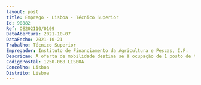 ```yaml
--- 
layout: post
title: Emprego - Lisboa - Técnico Superior
Id: 90882
Ref: OE202110/0109
DataAbertura: 2021-10-07
DataFecho: 2021-10-21
Trabalho: Técnico Superior
Empregador: Instituto de Financiamento da Agricultura e Pescas, I.P.
Descricao: A oferta de mobilidade destina se à ocupação de 1 posto de trabalho nacarreira e categoria de técnico, no Núcleo de Apoios Comunitários, na Região Autónoma da Madeira, do Departamento de Apoios ao Investimento   DAI NACMCaracterização sumária das funções Realização de controlos administrativos a pedidos de pagamento de projetos aprovados no âmbito do Programa de Desenvolvimento Rural da Madeira (PRODERAM 2020) e da pesca (MAR 2020), na vertente do investimento.Realização de visitas de verificação física a projetos, no contexto do controlo administrativo dos pedidos de pagamento, de projetos aprovados no âmbito do Programa de Desenvolvimento Rural da Madeira (PRODERAM 2020) e da pesca (MAR 2020), na vertente do investimento.Acompanhamento de projetos aprovados pelos programas de desenvolvimento rural da Região Autónoma da Madeira, de anteriores períodos de programação.Elaboração de informação de gestão visando o acompanhamento e monitorização de processos.
CodigoPostal: 1250-068 LISBOA
Concelho: Lisboa
Distrito: Lisboa
--- 
```

